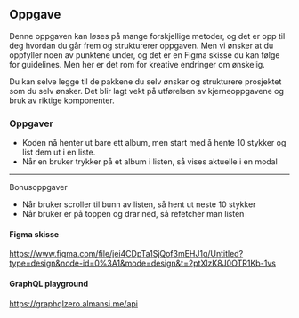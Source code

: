 ## Oppgave

Denne oppgaven kan løses på mange forskjellige metoder, og det er opp til deg hvordan du går frem og strukturerer oppgaven.
Men vi ønsker at du oppfyller noen av punktene under, og det er en Figma skisse du kan følge for guidelines. Men her er det rom for kreative endringer om ønskelig.

Du kan selve legge til de pakkene du selv ønsker og strukturere prosjektet som du selv ønsker. Det blir lagt vekt på utførelsen av kjerneoppgavene og bruk av riktige komponenter.

### Oppgaver

- Koden nå henter ut bare ett album, men start med å hente 10 stykker og list dem ut i en liste.
- Når en bruker trykker på et album i listen, så vises aktuelle i en modal

---

Bonusoppgaver

- Når bruker scroller til bunn av listen, så hent ut neste 10 stykker
- Når bruker er på toppen og drar ned, så refetcher man listen

#### Figma skisse

https://www.figma.com/file/jei4CDpTa1SjQof3mEHJ1q/Untitled?type=design&node-id=0%3A1&mode=design&t=2ptXlzK8J0OTR1Kb-1vs

#### GraphQL playground

https://graphqlzero.almansi.me/api
